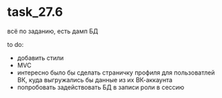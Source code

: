 # task_27.6
всё по заданию, есть дамп БД

to do: 
- добавить стили
- MVC
- интересно было бы сделать страничку профиля для пользоватлей ВК, куда выгружались бы данные из их ВК-аккаунта
- попробовать задействовать БД в записи роли в сессию
